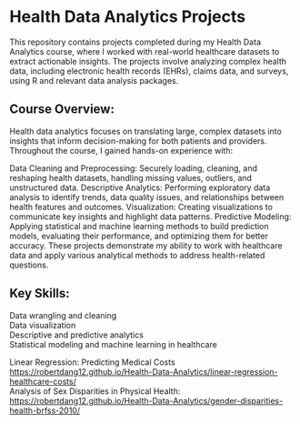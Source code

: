 # Health Data Analytics Projects
This repository contains projects completed during my Health Data Analytics course, where I worked with real-world healthcare datasets to extract actionable insights. The projects involve analyzing complex health data, including electronic health records (EHRs), claims data, and surveys, using R and relevant data analysis packages.

## Course Overview:
Health data analytics focuses on translating large, complex datasets into insights that inform decision-making for both patients and providers. Throughout the course, I gained hands-on experience with:

Data Cleaning and Preprocessing: Securely loading, cleaning, and reshaping health datasets, handling missing values, outliers, and unstructured data.
Descriptive Analytics: Performing exploratory data analysis to identify trends, data quality issues, and relationships between health features and outcomes.
Visualization: Creating visualizations to communicate key insights and highlight data patterns.
Predictive Modeling: Applying statistical and machine learning methods to build prediction models, evaluating their performance, and optimizing them for better accuracy.
These projects demonstrate my ability to work with healthcare data and apply various analytical methods to address health-related questions.

## Key Skills:
Data wrangling and cleaning  
Data visualization  
Descriptive and predictive analytics  
Statistical modeling and machine learning in healthcare

Linear Regression: Predicting Medical Costs  
https://robertdang12.github.io/Health-Data-Analytics/linear-regression-healthcare-costs/  
Analysis of Sex Disparities in Physical Health:  
https://robertdang12.github.io/Health-Data-Analytics/gender-disparities-health-brfss-2010/


